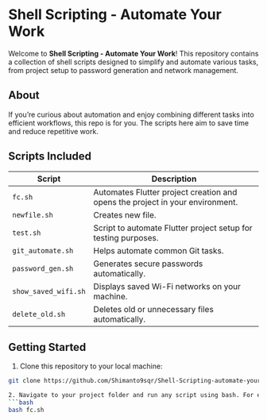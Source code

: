 # Shell Scripting - Automate Your Work

Welcome to **Shell Scripting - Automate Your Work**! This repository contains a collection of shell scripts designed to simplify and automate various tasks, from project setup to password generation and network management.

## About

If you’re curious about automation and enjoy combining different tasks into efficient workflows, this repo is for you. The scripts here aim to save time and reduce repetitive work.

## Scripts Included

| Script | Description |
|--------|-------------|
| `fc.sh` | Automates Flutter project creation and opens the project in your environment. |
| `newfile.sh` | Creates new file. |
| `test.sh` | Script to automate Flutter project setup for testing purposes. |
| `git_automate.sh` | Helps automate common Git tasks. |
| `password_gen.sh` | Generates secure passwords automatically. |
| `show_saved_wifi.sh` | Displays saved Wi-Fi networks on your machine. |
| `delete_old.sh` | Deletes old or unnecessary files automatically. |

## Getting Started

1. Clone this repository to your local machine:

```bash
git clone https://github.com/Shimanto9sqr/Shell-Scripting-automate-your-work.git

2. Navigate to your project folder and run any script using bash. For example:
```bash
bash fc.sh
